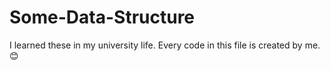# Some-Data-Structure
I learned these in my university life. Every code in this file is created by me. 😊
